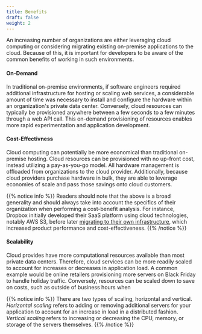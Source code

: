 ```yaml
---
title: Benefits
draft: false
weight: 2
---
```


An increasing number of organizations are either leveraging cloud computing or considering migrating existing on-premise applications to the cloud. Because of this, it is important for developers to be aware of the common benefits of working in such environments. 

#### On-Demand 

In traditional on-premise environments, if software engineers required additional infrastructure for hosting or scaling web services, a considerable amount of time was necessary to install and configure the hardware within an organization's private data center. Conversely, cloud resources can typically be provisioned anywhere between a few seconds to a few minutes through a web API call. This on-demand provisioning of resources enables more rapid experimentation and application development.

#### Cost-Effectivness 

Cloud computing can potentially be more economical than traditional on-premise hosting. Cloud resources can be provisioned with no up-front cost, instead utilizing a pay-as-you-go model. All hardware management is offloaded from organizations to the cloud provider. Additionally, because cloud providers purchase hardware in bulk, they are able to leverage economies of scale and pass those savings onto cloud customers.

{{% notice info %}}
Readers should note that the above is a broad generality and should always take into account the specifics of their organization when performing a cost-benefit analysis. For instance, Dropbox initially developed their SaaS platform using cloud technologies, notably AWS S3, before later [migrating to their own infrastructure](https://www.geekwire.com/2018/dropbox-saved-almost-75-million-two-years-building-tech-infrastructure), which increased product performance and cost-effectiveness. 
{{% /notice %}}

#### Scalability 

Cloud provides have more computational resources available than most private data centers. Therefore, cloud services can be more readily scaled to account for increases or decreases in application load. A common example would be online retailers provisioning more servers on Black Friday to handle holiday traffic.  Conversely, resources can be scaled down to save on costs, such as outside of business hours when 

{{% notice info %}}
There are two types of scaling, horizontal and vertical. _Horizontal scaling_ refers to adding or removing additional servers for your application to account for an increase in load in a distributed fashion. _Vertical scaling_ refers to increasing or decreasing the CPU, memory, or storage of the servers themselves.
{{% /notice %}}